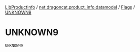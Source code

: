[LibProductInfo](../../index.md) / [net.dragoncat.product_info.datamodel](../index.md) / [Flags](index.md) / [UNKNOWN9](./-u-n-k-n-o-w-n9.md)

# UNKNOWN9

`UNKNOWN9`
